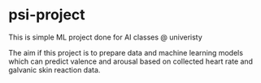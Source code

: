 # psi-project

This is simple ML project done for AI classes @ univeristy

The aim if this project is to prepare data and machine learning models which can predict valence and arousal based on collected
heart rate and galvanic skin reaction data.
